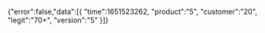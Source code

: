 {"error":false,"data":[{
"time":1651523262,
"product":"5",
"customer":"20",
"legit":"70+",
"version":"5"
}]}
